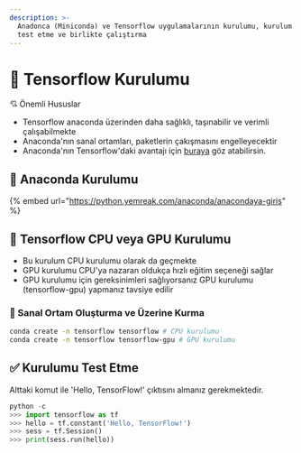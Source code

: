 ```yaml
---
description: >-
  Anadonca (Miniconda) ve Tensorflow uygulamalarının kurulumu, kurulum sonucunu
  test etme ve birlikte çalıştırma
---
```


# 🚧 Tensorflow Kurulumu

💘 Önemli Hususlar

* Tensorflow anaconda üzerinden daha sağlıklı, taşınabilir ve verimli çalışabilmekte
* Anaconda'nın sanal ortamları, paketlerin çakışmasını engelleyecektir
* Anaconda'nın Tensorflow'daki avantajı için [buraya](https://www.anaconda.com/tensorflow-in-anaconda/) göz atabilirsin.

## 💚 Anaconda Kurulumu

{% embed url="https://python.yemreak.com/anaconda/anacondaya-giris" %}

## 💛 Tensorflow CPU veya GPU Kurulumu

* Bu kurulum CPU kurulumu olarak da geçmekte
* GPU kurulumu CPU'ya nazaran oldukça hızlı eğitim seçeneği sağlar
* GPU kurulumu için gereksinimleri sağlıyorsanız GPU kurulumu \(tensorflow-gpu\) yapmanız tavsiye edilir

### 🚧 Sanal Ortam Oluşturma ve Üzerine Kurma

```bash
conda create -n tensorflow tensorflow # CPU kurulumu
conda create -n tensorflow tensorflow-gpu # GPU kurulumu
```

## ✅ Kurulumu Test Etme

Alttaki komut ile 'Hello, TensorFlow!' çıktısını almanız gerekmektedir.

```python
python -c
>>> import tensorflow as tf
>>> hello = tf.constant('Hello, TensorFlow!')
>>> sess = tf.Session()
>>> print(sess.run(hello))
```

